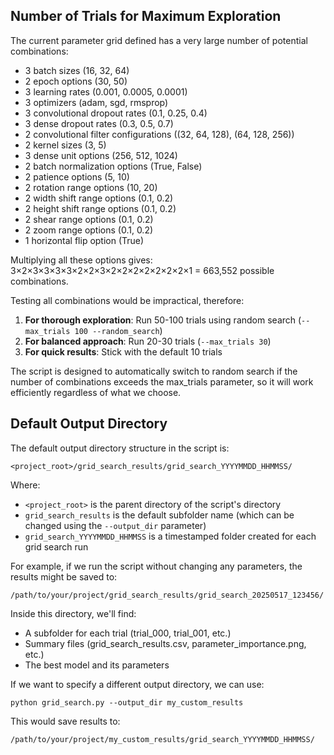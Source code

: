 ## Number of Trials for Maximum Exploration

The current parameter grid defined has a very large number of potential combinations:
- 3 batch sizes (16, 32, 64)
- 2 epoch options (30, 50)
- 3 learning rates (0.001, 0.0005, 0.0001)
- 3 optimizers (adam, sgd, rmsprop)
- 3 convolutional dropout rates (0.1, 0.25, 0.4)
- 3 dense dropout rates (0.3, 0.5, 0.7)
- 2 convolutional filter configurations ((32, 64, 128), (64, 128, 256))
- 2 kernel sizes (3, 5)
- 3 dense unit options (256, 512, 1024)
- 2 batch normalization options (True, False)
- 2 patience options (5, 10)
- 2 rotation range options (10, 20)
- 2 width shift range options (0.1, 0.2)
- 2 height shift range options (0.1, 0.2)
- 2 shear range options (0.1, 0.2)
- 2 zoom range options (0.1, 0.2)
- 1 horizontal flip option (True)

Multiplying all these options gives: 3×2×3×3×3×3×2×2×3×2×2×2×2×2×2×2×1 = 663,552 possible combinations.

Testing all combinations would be impractical, therefore:

1. **For thorough exploration**: Run 50-100 trials using random search (`--max_trials 100 --random_search`)
2. **For balanced approach**: Run 20-30 trials (`--max_trials 30`)
3. **For quick results**: Stick with the default 10 trials

The script is designed to automatically switch to random search if the number of combinations exceeds the max_trials parameter, so it will work efficiently regardless of what we choose.

## Default Output Directory

The default output directory structure in the script is:
```
<project_root>/grid_search_results/grid_search_YYYYMMDD_HHMMSS/
```

Where:
- `<project_root>` is the parent directory of the script's directory
- `grid_search_results` is the default subfolder name (which can be changed using the `--output_dir` parameter)
- `grid_search_YYYYMMDD_HHMMSS` is a timestamped folder created for each grid search run

For example, if we run the script without changing any parameters, the results might be saved to:
```
/path/to/your/project/grid_search_results/grid_search_20250517_123456/
```

Inside this directory, we'll find:
- A subfolder for each trial (trial_000, trial_001, etc.)
- Summary files (grid_search_results.csv, parameter_importance.png, etc.)
- The best model and its parameters

If we want to specify a different output directory, we can use:
```
python grid_search.py --output_dir my_custom_results
```

This would save results to:
```
/path/to/your/project/my_custom_results/grid_search_YYYYMMDD_HHMMSS/
```